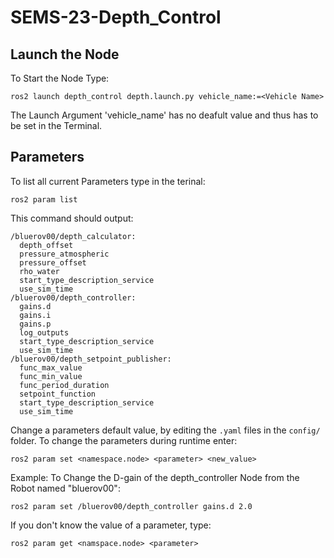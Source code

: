 # SEMS-23-Depth_Control

## Launch the Node

To Start the Node Type:

```
ros2 launch depth_control depth.launch.py vehicle_name:=<Vehicle Name>
```

The Launch Argument 'vehicle_name' has no deafult value and thus has to be set in the Terminal.

## Parameters

To list all current Parameters type in the terinal:
```
ros2 param list
```
This command should output:
```
/bluerov00/depth_calculator:
  depth_offset
  pressure_atmospheric
  pressure_offset
  rho_water
  start_type_description_service
  use_sim_time
/bluerov00/depth_controller:
  gains.d
  gains.i
  gains.p
  log_outputs
  start_type_description_service
  use_sim_time
/bluerov00/depth_setpoint_publisher:
  func_max_value
  func_min_value
  func_period_duration
  setpoint_function
  start_type_description_service
  use_sim_time
 ```
Change a parameters default value, by editing the `.yaml` files in the `config/` folder.
To change the parameters during runtime enter:
```
ros2 param set <namespace.node> <parameter> <new_value>
```
Example: To Change the D-gain of the depth_controller Node from the Robot named "bluerov00":
```
ros2 param set /bluerov00/depth_controller gains.d 2.0
```
If you don't know the value of a parameter, type:
```
ros2 param get <namspace.node> <parameter>
```
